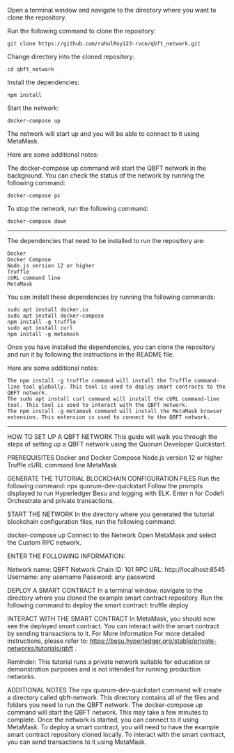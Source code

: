 Open a terminal window and navigate to the directory where you want to clone the repository.

Run the following command to clone the repository:

	git clone https://github.com/rahulRoy123-rvce/qbft_network.git
	
Change directory into the cloned repository:

	cd qbft_network
	
Install the dependencies:

	npm install
	
Start the network:

	docker-compose up
	
The network will start up and you will be able to connect to it using MetaMask.

Here are some additional notes:

The docker-compose up command will start the QBFT network in the background. You can check the status of the network by running the following command:

	docker-compose ps
	
To stop the network, run the following command:
	
	docker-compose down
	
-------------------------------------------------------------------------------------------------------------------------------------------------------------------------------------------------------------------


The dependencies that need to be installed to run the repository are:

	Docker
	Docker Compose
	Node.js version 12 or higher
	Truffle
	cURL command line
	MetaMask

You can install these dependencies by running the following commands:

	sudo apt install docker.io
	sudo apt install docker-compose
	npm install -g truffle
	sudo apt install curl
	npm install -g metamask
	
Once you have installed the dependencies, you can clone the repository and run it by following the instructions in the README file.

Here are some additional notes:

	The npm install -g truffle command will install the Truffle command-line tool globally. This tool is used to deploy smart contracts to the QBFT network.
	The sudo apt install curl command will install the cURL command-line tool. This tool is used to interact with the QBFT network.
	The npm install -g metamask command will install the MetaMask browser extension. This extension is used to connect to the QBFT network.
	
-------------------------------------------------------------------------------------------------------------------------------------------------------------------------------------------------------------------
HOW TO SET UP A QBFT NETWORK
This guide will walk you through the steps of setting up a QBFT network using the Quorum Developer Quickstart.

PREREQUISITES
Docker and Docker Compose
Node.js version 12 or higher
Truffle
cURL command line
MetaMask

GENERATE THE TUTORIAL BLOCKCHAIN CONFIGURATION FILES
Run the following command:
npx quorum-dev-quickstart
Follow the prompts displayed to run Hyperledger Besu and logging with ELK. Enter n for Codefi Orchestrate and private transactions.

START THE NETWORK
In the directory where you generated the tutorial blockchain configuration files, run the following command:

docker-compose up
Connect to the Network
Open MetaMask and select the Custom RPC network.

ENTER THE FOLLOWING INFORMATION:

Network name: QBFT Network
Chain ID: 101
RPC URL: http://localhost:8545
Username: any username
Password: any password

DEPLOY A SMART CONTRACT
In a terminal window, navigate to the directory where you cloned the example smart contract repository.
Run the following command to deploy the smart contract:
truffle deploy

INTERACT WITH THE SMART CONTRACT
In MetaMask, you should now see the deployed smart contract.
You can interact with the smart contract by sending transactions to it.
For More Information
For more detailed instructions, please refer to: https://besu.hyperledger.org/stable/private-networks/tutorials/qbft .

Reminder: This tutorial runs a private network suitable for education or demonstration purposes and is not intended for running production networks.

ADDITIONAL NOTES
The npx quorum-dev-quickstart command will create a directory called qbft-network. This directory contains all of the files and folders you need to run the QBFT network.
The docker-compose up command will start the QBFT network. This may take a few minutes to complete.
Once the network is started, you can connect to it using MetaMask.
To deploy a smart contract, you will need to have the example smart contract repository cloned locally.
To interact with the smart contract, you can send transactions to it using MetaMask.
